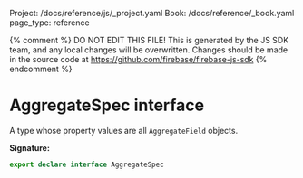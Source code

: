 Project: /docs/reference/js/_project.yaml
Book: /docs/reference/_book.yaml
page_type: reference

{% comment %}
DO NOT EDIT THIS FILE!
This is generated by the JS SDK team, and any local changes will be
overwritten. Changes should be made in the source code at
https://github.com/firebase/firebase-js-sdk
{% endcomment %}

# AggregateSpec interface
A type whose property values are all `AggregateField` objects.

<b>Signature:</b>

```typescript
export declare interface AggregateSpec 
```
